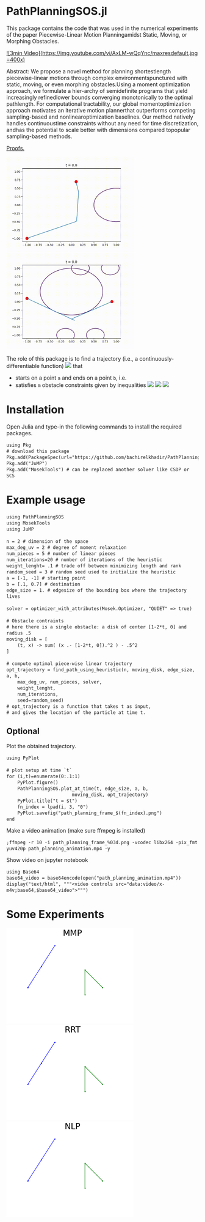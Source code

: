 # PathPlanningSOS.jl


This package contains the code that was used in the numerical experiments of the paper Piecewise-Linear  Motion  Planningamidst  Static,  Moving,  or  Morphing  Obstacles.


[![3min Video](https://img.youtube.com/vi/AxLM-wQqYnc/maxresdefault.jpg =400x)](https://www.youtube.com/watch?v=AxLM-wQqYnc)


Abstract: We propose a novel method for planning shortestlength piecewise-linear motions through complex environmentspunctured  with  static,  moving,  or  even  morphing  obstacles.Using  a  moment  optimization  approach,  we  formulate  a  hier-archy  of  semidefinite  programs  that  yield  increasingly  refinedlower  bounds  converging  monotonically  to  the  optimal  pathlength.   For   computational   tractability,   our   global   momentoptimization  approach  motivates  an  iterative  motion  plannerthat   outperforms   competing   sampling-based   and   nonlinearoptimization baselines. Our method natively handles continuoustime  constraints  without  any  need  for  time  discretization,  andhas  the  potential  to  scale  better  with  dimensions  compared  topopular  sampling-based  methods.

<a href="https://raw.githubusercontent.com/bachirelkhadir/PathPlanningSOS.jl/master/doc/Path_Planing_Proofs.pdf">Proofs.</a>


<a href="https://youtu.be/8VXckZWe-VQ"><img alt="Path Planning using SOS - Example 1" src="https://raw.githubusercontent.com/bachirelkhadir/PathPlanningSOS.jl/master/doc/path_planning_animation.gif" height=250px/></a> <a href="https://youtu.be/6ThKwE0B9yA"><img alt="Path Planning using SOS - Example 2" src="https://raw.githubusercontent.com/bachirelkhadir/PathPlanningSOS.jl/master/doc/path_planning_animation_2.gif" height=250px/></a>

The role of this package is to find a trajectory (i.e., a
continuously-differentiable
function)
<img src="https://render.githubusercontent.com/render/math?math=x: [0, T] \rightarrow  \mathbb R^n" />
that
- starts on a point `a` and ends on a point `b`, i.e.
- satisfies `m` obstacle constraints given by inequalities
   <img src="https://render.githubusercontent.com/render/math?math=g_i(t, x(t)) \ge 0 " />
   <img src="https://render.githubusercontent.com/render/math?math=\forall t \in [0, T]" />
   <img src="https://render.githubusercontent.com/render/math?math=\forall i \in \{1, \ldots, s\}" />


# Installation

Open Julia and type-in the following commands to install the required packages.

```
using Pkg
# download this package
Pkg.add(PackageSpec(url="https://github.com/bachirelkhadir/PathPlanningSOS.jl"))
Pkg.add("JuMP")
Pkg.add("MosekTools") # can be replaced another solver like CSDP or SCS
```


# Example usage

```
using PathPlanningSOS
using MosekTools
using JuMP

n = 2 # dimension of the space
max_deg_uv = 2 # degree of moment relaxation
num_pieces = 5 # number of linear pieces
num_iterations=20 # number of iterations of the heuristic
weight_lenght= .1 # trade off between minimizing length and rank
random_seed = 3 # random seed used to initialize the heuristic
a = [-1, -1] # starting point
b = [.1, 0.7] # destination
edge_size = 1. # edgesize of the bounding box where the trajectory lives

solver = optimizer_with_attributes(Mosek.Optimizer, "QUIET" => true)

# Obstacle contraints
# here there is a single obstacle: a disk of center [1-2*t, 0] and radius .5
moving_disk = [
    (t, x) -> sum( (x .- [1-2*t, 0]).^2 ) - .5^2
]

# compute optimal piece-wise linear trajectory
opt_trajectory = find_path_using_heuristic(n, moving_disk, edge_size, a, b,
    max_deg_uv, num_pieces, solver,
    weight_lenght,
    num_iterations,
    seed=random_seed)
# opt_trajectory is a function that takes t as input,
# and gives the location of the particle at time t.
```
## Optional

Plot the obtained trajectory.

```
using PyPlot

# plot setup at time `t`
for (i,t)=enumerate(0:.1:1)
    PyPlot.figure()
    PathPlanningSOS.plot_at_time(t, edge_size, a, b,
                        moving_disk, opt_trajectory)
    PyPlot.title("t = $t")
    fn_index = lpad(i, 3, "0")
    PyPlot.savefig("path_planning_frame_$(fn_index).png")
end
```


Make a video animation (make sure ffmpeg is installed)
```
;ffmpeg -r 10 -i path_planning_frame_%03d.png -vcodec libx264 -pix_fmt yuv420p path_planning_animation.mp4 -y
```

Show video on jupyter notebook
```
using Base64
base64_video = base64encode(open("path_planning_animation.mp4"))
display("text/html", """<video controls src="data:video/x-m4v;base64,$base64_video">""")
```


# Some Experiments

<img alt="Biarm Manipulation" src="https://raw.githubusercontent.com/bachirelkhadir/PathPlanningSOS.jl/master/doc/biarm_manip_sos.gif" height=250px/>

<img alt="Biarm Manipulation" src="https://raw.githubusercontent.com/bachirelkhadir/PathPlanningSOS.jl/master/doc/biarm_manip_rrt.gif" height=250px/>

<img alt="Biarm Manipulation" src="https://raw.githubusercontent.com/bachirelkhadir/PathPlanningSOS.jl/master/doc/biarm_manip_nlp.gif" height=250px/>
